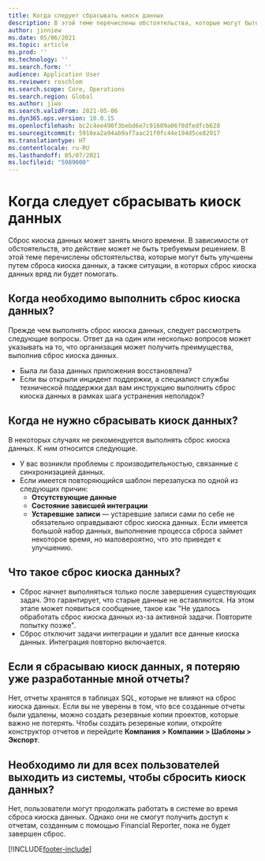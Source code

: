 ```yaml
---
title: Когда следует сбрасывать киоск данных
description: В этой теме перечислены обстоятельства, которые могут быть улучшены путем сброса киоска данных, и ситуации, в которых сброс киоска данных вряд ли будет помогать.
author: jinniew
ms.date: 05/06/2021
ms.topic: article
ms.prod: ''
ms.technology: ''
ms.search.form: ''
audience: Application User
ms.reviewer: roschlom
ms.search.scope: Core, Operations
ms.search.region: Global
ms.author: jiwo
ms.search.validFrom: 2021-05-06
ms.dyn365.ops.version: 10.0.15
ms.openlocfilehash: bc2c4ee490f3bebd6e7c91609a06f8dfedfcb628
ms.sourcegitcommit: 5916ea2a94ab9af7aac21f0fc44e194d5ce82917
ms.translationtype: HT
ms.contentlocale: ru-RU
ms.lasthandoff: 05/07/2021
ms.locfileid: "5989000"
---
```

# <a name="when-to-reset-a-data-mart"></a>Когда следует сбрасывать киоск данных

Сброс киоска данных может занять много времени. В зависимости от обстоятельств, это действие может не быть требуемым решением. В этой теме перечислены обстоятельства, которые могут быть улучшены путем сброса киоска данных, а также ситуации, в которых сброс киоска данных вряд ли будет помогать.  

## <a name="when-do-i-need-to-do-a-data-mart-reset"></a>Когда необходимо выполнить сброс киоска данных?
Прежде чем выполнять сброс киоска данных, следует рассмотреть следующие вопросы. Ответ да на один или несколько вопросов может указывать на то, что организация может получить преимущества, выполнив сброс киоска данных.

- Была ли база данных приложения восстановлена?
- Если вы открыли инцидент поддержки, а специалист службы технической поддержки дал вам инструкцию выполнить сброс киоска данных в рамках шага устранения неполадок?
 
## <a name="when-is-it-not-appropriate-to-reset-a-data-mart"></a>Когда не нужно сбрасывать киоск данных?
В некоторых случаях не рекомендуется выполнять сброс киоска данных. К ним относится следующие. 

- У вас возникли проблемы с производительностью, связанные с синхронизацией данных. 
- Если имеется повторяющийся шаблон перезапуска по одной из следующих причин: 
  - **Отсутствующие данные** 
  - **Состояние зависшей интеграции** 
  - **Устаревшие записи** — устаревшие записи сами по себе не обязательно оправдывают сброс киоска данных. Если имеется большой набор данных, выполнение процесса сброса займет некоторое время, но маловероятно, что это приведет к улучшению.
 
## <a name="what-is-a-data-mart-reset"></a>Что такое сброс киоска данных?
- Сброс начнет выполняться только после завершения существующих задач. Это гарантирует, что старые данные не вставляются. На этом этапе может появиться сообщение, такое как "Не удалось обработать сброс киоска данных из-за активной задачи. Повторите попытку позже".
- Сброс отключит задачи интеграции и удалит все данные киоска данных. Интеграция повторно включается.

## <a name="if-i-reset-the-data-mart-will-i-lose-reports-that-ive-already-designed"></a>Если я сбрасываю киоск данных, я потеряю уже разработанные мной отчеты? 
Нет, отчеты хранятся в таблицах SQL, которые не влияют на сброс киоска данных. Если вы не уверены в том, что все созданные отчеты были удалены, можно создать резервные копии проектов, которые важно не потерять. Чтобы создать резервные копии, откройте конструктор отчетов и перейдите **Компания > Компании > Шаблоны > Экспорт**.
 
## <a name="is-it-necessary-for-all-users-to-exit-the-system-to-reset-the-data-mart"></a>Необходимо ли для всех пользователей выходить из системы, чтобы сбросить киоск данных?
Нет, пользователи могут продолжать работать в системе во время сброса киоска данных. Однако они не смогут получить доступ к отчетам, созданным с помощью Financial Reporter, пока не будет завершен сброс. 

[!INCLUDE[footer-include](../../../includes/footer-banner.md)]
